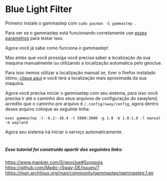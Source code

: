 # Blue Light Filter

Primeiro instale o gammastep com ```sudo pacman -S gammastep ```.

Para ver se o gammastep está funcionando corretamente use [esses parametros](https://man.archlinux.org/man/community/gammastep/gammastep.1.en) para testar isso.

Agora você já sabe como funciona o gammastep!

Mas antes que você prossiga você precisa saber a localização da sua maquina manualmente ou utilizando a localização automatica pelo geoclue.

Para isso iremos utilizar a localização manual se, tiver o firefox instalado ótimo, [clique aqui](https://location.services.mozilla.com/v1/geolocate?key=geoclue) e você terá a localização mais aproximada da sua maquina. 

Agora você precisa iniciar o gammastep com seu sistema, para isso você precisa ir até o caminho dos seus arquivos de configuração do swayland, acredito que o caminho pro arquivo é ``` /.config/sway/config ```, agora dentro desse arquivo coloque as seguinte linha:

``` exec gammastep -l -6.2:-36.4 -t 5000:3000 -g 1.0 -b 1.0:1.0 -l manual -m wayland ```

Agora seu sistema irá iniciar o serviço automaticamente.

#

##### Esse tutorial foi construido apartir dos seguintes links:

https://www.mankier.com/5/geoclue#Synopsis
https://github.com/Madic-/Sway-DE/issues/7
https://man.archlinux.org/man/community/gammastep/gammastep.1.en